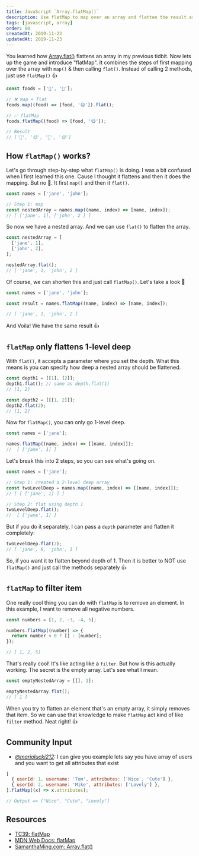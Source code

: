 ```yaml
---
title: JavaScript `Array.flatMap()`
description: Use flatMap to map over an array and flatten the result array in one go!
tags: [javascript, array]
order: 80
createdAt: 2019-11-23
updatedAt: 2019-11-23
---
```


You learned how [Array.flat()](https://www.samanthaming.com/tidbits/71-how-to-flatten-array-using-array-flat) flattens an array in my previous tidbit. Now lets up the game and introduce "flatMap". It combines the steps of first mapping over the array with `map()` & then calling `flat()`. Instead of calling 2 methods, just use `flatMap()` 👍

```javascript
const foods = ['🍫', '🍦'];

// ❌ map + flat
foods.map((food) => [food, '😋']).flat();

// ✅ flatMap
foods.flatMap((food) => [food, '😋']);

// Result
// ['🍫', '😋', '🍦', '😋']
```

## How `flatMap()` works?

Let's go through step-by-step what `flatMap()` is doing. I was a bit confused when I first learned this one. Cause I thought it flattens and then it does the mapping. But no 🙅. It first `map()` and then it `flat()`.

```javascript
const names = ['jane', 'john'];

// Step 1: map
const nestedArray = names.map((name, index) => [name, index]);
// [ ['jane', 1], ['john', 2 ] ]
```

So now we have a nested array. And we can use `flat()` to flatten the array.

```javascript
const nestedArray = [
  ['jane', 1],
  ['john', 2],
];

nestedArray.flat();
// [ 'jane', 1, 'john', 2 ]
```

Of course, we can shorten this and just call `flatMap()`. Let's take a look 👀

```javascript
const names = ['jane', 'john'];

const result = names.flatMap((name, index) => [name, index]);

// [ 'jane', 1, 'john', 2 ]
```

And Voila! We have the same result 👍

## `flatMap` only flattens 1-level deep

With `flat()`, it accepts a parameter where you set the depth. What this means is you can specify how deep a nested array should be flattened.

```javascript
const depth1 = [[1], [2]];
depth1.flat(); // same as depth.flat(1)
// [1, 2]

const depth2 = [[[1, 2]]];
depth2.flat(2);
// [1, 2]
```

Now for `flatMap()`, you can only go 1-level deep.

```javascript
const names = ['jane'];

names.flatMap((name, index) => [[name, index]]);
//  [ ['jane', 1] ]
```

Let's break this into 2 steps, so you can see what's going on.

```javascript
const names = ['jane'];

// Step 1: created a 2-level deep array
const twoLevelDeep = names.map((name, index) => [[name, index]]);
// [ [ ['jane', 1] ] ]

// Step 2: flat using depth 1
twoLevelDeep.flat();
//  [ ['jane', 1] ]
```

But if you do it separately, I can pass a `depth` parameter and flatten it completely:

```javascript
twoLevelDeep.flat(2);
// [ 'jane', 0, 'john', 1 ]
```

So, if you want it to flatten beyond depth of 1. Then it is better to NOT use `flatMap()` and just call the methods separately 👍

## `flatMap` to filter item

One really cool thing you can do with `flatMap` is to remove an element. In this example, I want to remove all negative numbers.

```javascript
const numbers = [1, 2, -3, -4, 5];

numbers.flatMap((number) => {
  return number < 0 ? [] : [number];
});

// [ 1, 2, 5]
```

That's really cool! It's like acting like a `filter`. But how is this actually working. The secret is the empty array. Let's see what I mean.

```javascript
const emptyNestedArray = [[], 1];

emptyNestedArray.flat();
// [ 1 ]
```

When you try to flatten an element that's an empty array, it simply removes that item. So we can use that knowledge to make `flatMap` act kind of like `filter` method. Neat right! 👍

## Community Input

- _[@mariolucki212](https://www.instagram.com/p/B5S1HK9AMgR/):_ I can give you example lets say you have array of users and you want to get all attributes that exist

```javascript
[
  { userId: 1, username: 'Tom', attributes: ['Nice', 'Cute'] },
  { userId: 2, username: 'Mike', attributes: ['Lovely'] },
].flatMap((x) => x.attributes);

// Output => ["Nice", "Cute", "Lovely"]
```

## Resources

- [TC39: flatMap](https://tc39.es/proposal-flatMap/#sec-Array.prototype.flatMap)
- [MDN Web Docs: flatMap](https://developer.mozilla.org/en-US/docs/Web/JavaScript/Reference/Global_Objects/Array/flatMap)
- [SamanthaMing.com: Array.flat()](https://www.samanthaming.com/tidbits/71-how-to-flatten-array-using-array-flat)
